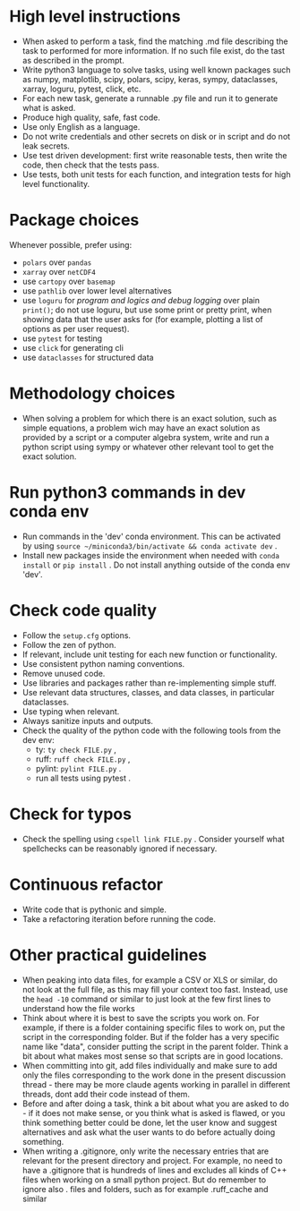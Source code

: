 # High level instructions

- When asked to perform a task, find the matching .md file describing the task to performed for more information. If no such file exist, do the tast as described in the prompt.
- Write python3 language to solve tasks, using well known packages such as numpy, matplotlib, scipy, polars, scipy, keras, sympy, dataclasses, xarray, loguru, pytest, click, etc.
- For each new task, generate a runnable .py file and run it to generate what is asked.
- Produce high quality, safe, fast code.
- Use only English as a language.
- Do not write credentials and other secrets on disk or in script and do not leak secrets.
- Use test driven development: first write reasonable tests, then write the code, then check that the tests pass.
- Use tests, both unit tests for each function, and integration tests for high level functionality.

# Package choices

Whenever possible, prefer using:
  - `polars` over `pandas`
  - `xarray` over `netCDF4`
  - use `cartopy` over `basemap`
  - use `pathlib` over lower level alternatives
  - use `loguru` for *program and logics and debug logging* over plain `print()`; do not use loguru, but use some print or pretty print, when showing data that the user asks for (for example, plotting a list of options as per user request).
  - use `pytest` for testing
  - use `click` for generating cli
  - use `dataclasses` for structured data

# Methodology choices

- When solving a problem for which there is an exact solution, such as simple equations, a problem wich may have an exact solution as provided by a script or a computer algebra system, write and run a python script using sympy or whatever other relevant tool to get the exact solution.

# Run python3 commands in dev conda env

- Run commands in the 'dev' conda environment. This can be activated by using `source ~/miniconda3/bin/activate && conda activate dev` .
- Install new packages inside the environment when needed with `conda install` or `pip install` . Do not install anything outside of the conda env 'dev'.

# Check code quality

- Follow the `setup.cfg` options.
- Follow the zen of python.
- If relevant, include unit testing for each new function or functionality.
- Use consistent python naming conventions.
- Remove unused code.
- Use libraries and packages rather than re-implementing simple stuff.
- Use relevant data structures, classes, and data classes, in particular dataclasses.
- Use typing when relevant.
- Always sanitize inputs and outputs.
- Check the quality of the python code with the following tools from the dev env:
  - ty: `ty check FILE.py` ,
  - ruff: `ruff check FILE.py` ,
  - pylint: `pylint FILE.py` .
  - run all tests using pytest .

# Check for typos

- Check the spelling using `cspell link FILE.py` . Consider yourself what spellchecks can be reasonably ignored if necessary.

# Continuous refactor

- Write code that is pythonic and simple.
- Take a refactoring iteration before running the code.

# Other practical guidelines

- When peaking into data files, for example a CSV or XLS or similar, do not look at the full file, as this may fill your context too fast. Instead, use the `head -10` command or similar to just look at the few first lines to understand how the file works 
- Think about where it is best to save the scripts you work on. For example, if there is a folder containing specific files to work on, put the script in the corresponding folder. But if the folder has a very specific name like "data", consider putting the script in the parent folder. Think a bit about what makes most sense so that scripts are in good locations.
- When committing into git, add files individually and make sure to add only the files corresponding to the work done in the present discussion thread - there may be more claude agents working in parallel in different threads, dont add their code instead of them.
- Before and after doing a task, think a bit about what you are asked to do - if it does not make sense, or you think what is asked is flawed, or you think something better could be done, let the user know and suggest alternatives and ask what the user wants to do before actually doing something.
- When writing a .gitignore, only write the necessary entries that are relevant for the present directory and project. For example, no need to have a .gitignore that is hundreds of lines and excludes all kinds of C++ files when working on a small python project. But do remember to ignore also . files and folders, such as for example .ruff_cache and similar
